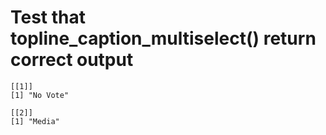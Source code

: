 # Test that topline_caption_multiselect() return correct output

    [[1]]
    [1] "No Vote"
    
    [[2]]
    [1] "Media"
    

